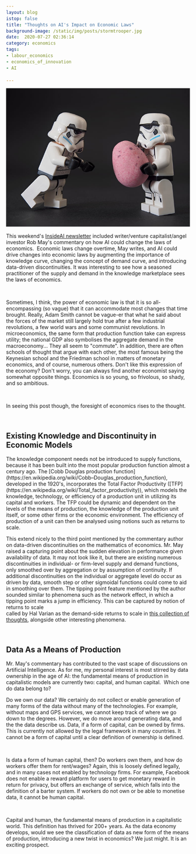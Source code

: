 ```yaml
---
layout: blog
istop: false
title: "Thoughts on AI's Impact on Economic Laws"
background-image: /static/img/posts/stormtrooper.jpg
date:  2020-07-27 02:36:14
category: economics
tags: 
- labour_economics
- economics_of_innovation
- AI

---
```


![](/static/img/posts/stormtrooper.jpg)

This weekend's [InsideAI newsletter](https://inside.com/campaigns/inside-ai-23888/sections/ai-commentary-by-robmay-201190) 
included writer/venture capitalist/angel investor Rob May's commentary on how AI could change the laws of economics. 
Economic laws change overtime, May writes, and AI could drive changes into economic laws by augmenting the importance of 
knowledge curve, changing the concept of demand curve, and introducing data-driven discontinuities. It was interesting to 
see how a seasoned practitioner of the supply and demand in the knowledge marketplace sees the laws of economics.

<br>

Sometimes, I think, the power of economic law is that it is so all-encompassing (so vague) that it can accommodate most 
changes that time brought. Really, Adam Smith cannot be vague-er that what he said about the forces of the market still 
largely hold true after a few industrial revolutions, a few world wars and some communist revolutions. In microeconomics, 
the same form that production function take can express utility; the national GDP also symbolises the 
aggregate demand in the macroeconomy... They all seem to "commute". In addition, there are often schools of thought that 
argue with each other, the most famous being the Keynesian school and the Friedman school in matters of monetary economics, 
and of course, numerous others. Don't like this expression of the economy? Don't worry, you can always find another 
economist saying somewhat opposite things. Economics is so young, so frivolous, so shady, and so ambitious.

<br>

In seeing this post though, the foresight of economics rises to the thought.

<br>

<h2>Existing Knowledge and Discontinuity in Economic Models</h2>
The knowledge component needs not be introduced to supply functions, because it has been built into the most popular 
production function almost a century ago. The [Cobb Douglas production function](https://en.wikipedia.org/wiki/Cobb–Douglas_production_function), 
developed in the 1920's, incorporates the Total Factor Productivity ([TFP](https://en.wikipedia.org/wiki/Total_factor_productivity)), 
which models the knowledge, technology, or efficiency of a production unit in utilizing its capital and workers. 
The TFP could be dynamic and dependent on the levels of the means of production, the knowledge of the production unit 
itself, or some other firms or the economic environment. The efficiency of production of a unit can then be analysed using 
notions such as returns to scale.

<br>

This extend nicely to the third point mentioned by the commentary author on data-driven discontinuities on the mathematics 
of economics. Mr. May raised a capturing point about the sudden elevation in performance given availability of data. 
It may not look like it, but there are existing numerous discontinuities in individual- or firm-level supply and demand 
functions, only smoothed over by aggregation or by assumption of continuity. If additional discontinuities on the 
individual or aggregate level do occur as driven by data, smooth step or other sigmoidal functions could come to aid in 
smoothing over them. The tipping point feature mentioned by the author sounded similar to phenomena such as the 
network effect, in which a tipping point marks a jump in efficiency. This can be captured by notion of returns to scale  
called by Hal Varian as the demand-side returns to scale in [this collection of thoughts](https://www.nber.org/papers/w24839.pdf), 
alongside other interesting phenomena.

<br>

<h2>Data As a Means of Production</h2>
Mr. May's commentary has contributed to the vast scape of discussions on Artificial Intelligence. As for me, my personal 
interest is most stirred by data ownership in the age of AI: the fundamental means of production in capitalistic models 
are currently two: capital, and human capital.  Which one do data belong to?

<br>

Do we own our data? We certainly do not collect or enable generation of many forms of the data without many of the technologies. 
For example, without maps and GPS services, we cannot keep track of where we go down to the degrees. However, we do move 
around generating data, and the the data describe us. Data, if a form of capital, can be owned by firms. 
This is currently not allowed by the legal framework in many countries. It cannot be a form of capital until a clear 
definition of ownership is defined. 

<br>

Is data a form of human capital, then? Do workers own them, and how do workers offer them for rent/wages? Again, this is 
loosely defined legally, and in many cases not enabled by technology firms. For example, Facebook does not enable a reward 
platform for users to get monetary reward in return for privacy, but offers an exchange of service, which falls into the 
definition of a barter system. If workers do not own or be able to monetise data, it cannot be human capital. 

<br>

Capital and human, the fundamental means of production in a capitalistic world. This definition has thrived for 200+ years.
As the data economy develops, would we see the classification of data as new form of the means of production, introducing 
a new twist in economics? We just might. It is an exciting prospect.

